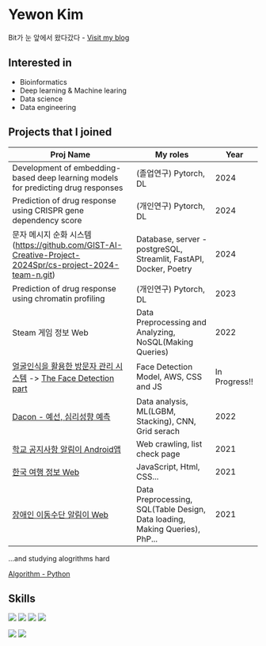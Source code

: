 <!-- ![header](https://capsule-render.vercel.app/api?type=rounded&color=gradient&text=%20@yewon918%20&height=150&fontSize=70&) -->
# Yewon Kim
Bit가 눈 앞에서 왔다갔다 - [Visit my blog](https://yewon918.tistory.com/)



## Interested in
- Bioinformatics
- Deep learning & Machine learing
- Data science
- Data engineering



## Projects that I joined

Proj Name | My roles | Year
----- | ----- | -----
Development of embedding-based deep learning models for predicting drug responses | (졸업연구) Pytorch, DL | 2024
Prediction of drug response using CRISPR gene dependency score | (개인연구) Pytorch, DL | 2024
문자 메시지 순화 시스템(https://github.com/GIST-AI-Creative-Project-2024Spr/cs-project-2024-team-n.git) | Database, server - postgreSQL, Streamlit, FastAPI, Docker, Poetry | 2024
Prediction of drug response using chromatin profiling | (개인연구) Pytorch, DL | 2023
Steam 게임 정보 Web | Data Preprocessing and Analyzing, NoSQL(Making Queries) | 2022
[얼굴인식을 활용한 방문자 관리 시스템](https://github.com/RTW-2021to2022) -> [The Face Detection part](https://github.com/yewon918/VisitorManagement_ML) | Face Detection Model, AWS, CSS and JS | In Progress!!
[Dacon - 예선, 심리성향 예측](https://dacon.io/competitions/official/235902/codeshare/6209?page=1&dtype=recent) | Data analysis, ML(LGBM, Stacking), CNN, Grid serach | 2022
[학교 공지사항 알림이 Android앱](https://github.com/yewon918/gitSWdeptApp.git) | Web crawling, list check page | 2021
[한국 여행 정보 Web](https://github.com/yewon918/travel-info-page.git) | JavaScript, Html, CSS... | 2021
[장애인 이동수단 알림이 Web](https://github.com/yewon918/PATH.git) | Data Preprocessing, SQL(Table Design, Data loading, Making Queries), PhP... | 2021

...and studying alogrithms hard

[Algorithm - Python](https://github.com/yewon918/Algorithm_study.git)


 
## Skills
<img src="https://img.shields.io/badge/Python-3766AB?style=flat-square&logo=Python&logoColor=white"/></a>
<img src="https://img.shields.io/badge/C-A8B9CC?style=flat-square&logo=C&logoColor=white"></a>
<img src="https://img.shields.io/badge/C++-00599C?style=flat-square&logo=C%2B%2B&&logoColor=white"/></a>
<img src="https://img.shields.io/badge/SQL-4479A1?style=flat-square&logo=MYSQL&logoColor=white"></a>
<!-- <img src="https://img.shields.io/badge/NoSQL-47A248?style=flat-square&logo=MongoDB&logoColor=white"></a> -->
<!-- - Framework -->


<img src = "https://img.shields.io/badge/PyTorch-EE4C2C?style=for-the-badge&logo=pytorch&logoColor=white"></a>
<img src = "https://img.shields.io/badge/docker-257bd6?style=for-the-badge&logo=docker&logoColor=white"></a>
<!-- <img src="https://img.shields.io/badge/TensorFlow-FF6F00?style=flat-square&logo=Tensorflow&logoColor=white"></a> -->


<!-- [![Top Langs](https://github-readme-stats.vercel.app/api/top-langs/?username=yewon918&layout=compact)](https://github.com/yewon918/github-readme-stats)
 -->
